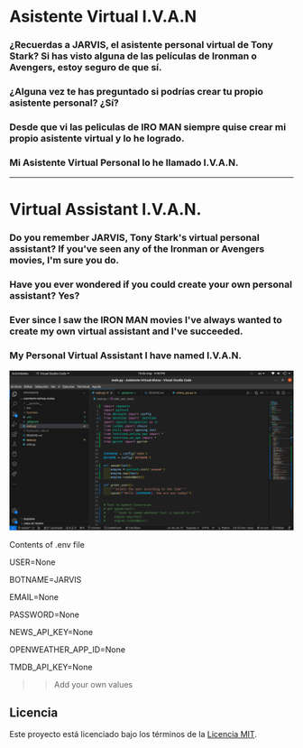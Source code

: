 >>>>>>>>>>>>>>>>>>>
# Asistente Virtual I.V.A.N

### ¿Recuerdas a JARVIS, el asistente personal virtual de Tony Stark? Si has visto alguna de las películas de Ironman o Avengers, estoy seguro de que sí.

### ¿Alguna vez te has preguntado si podrías crear tu propio asistente personal? ¿Sí?

### Desde que vi las peliculas de IRO MAN siempre quise crear mi propio  asistente virtual y lo he logrado.

### Mi Asistente Virtual Personal lo he llamado I.V.A.N.

---


>>>>>>>>>>>>>>>>>>>



# Virtual Assistant I.V.A.N.

### Do you remember JARVIS, Tony Stark's virtual personal assistant? If you've seen any of the Ironman or Avengers movies, I'm sure you do.

### Have you ever wondered if you could create your own personal assistant? Yes?

### Ever since I saw the IRON MAN movies I've always wanted to create my own virtual assistant and I've succeeded.

### My Personal Virtual Assistant I have named I.V.A.N.




>>>>>>>>>>>>>>>>>>>>>>>>>>>>>>>>>>>>>

![Asistennte_Virtual](image/Asistente.png)







>>>>>>>>>>>>>>>>>>>>>>>>>>>>>>>>>>>>>>>
>>>>>>>>>>>>>>>>>>>>>>>>>>>>>>>>>>>>>>>
Contents of .env file

USER=None

BOTNAME=JARVIS

EMAIL=None

PASSWORD=None

NEWS_API_KEY=None

OPENWEATHER_APP_ID=None

TMDB_API_KEY=None

>> Add your own values

>>>>>>>>>>>>>>>>>>>>>>>>>>>>>>>>>>>>>>>>>>>>>>>
## Licencia

Este proyecto está licenciado bajo los términos de la [Licencia MIT](LISENCE).
